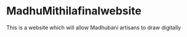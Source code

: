 # MadhuMithilafinalwebsite
This is a website which will allow Madhubani artisans to draw digitally 
